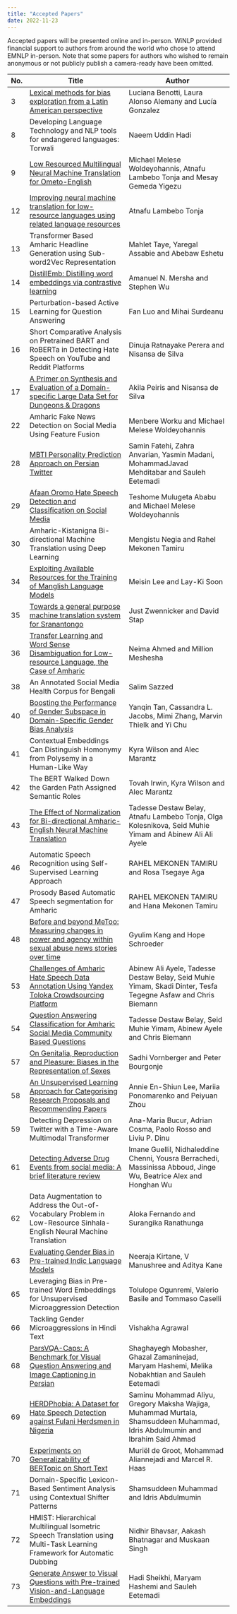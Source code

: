 ```yaml
---
title: "Accepted Papers"
date: 2022-11-23
---
```


Accepted papers will be presented online and in-person. WiNLP provided financial support to authors from around the world who chose to attend EMNLP in-person. Note that some papers for authors who wished to remain anonymous or not publicly publish a camera-ready have been omitted.

| **No.** | **Title** | **Author** |
| --- | --- | --- |
| 3 | [Lexical methods for bias exploration from a Latin American perspective](http://www.winlp.org/wp-content/uploads/2022/11/3_Paper.pdf "Lexical methods for bias exploration from a Latin American perspective") | Luciana Benotti, Laura Alonso Alemany and Lucía Gonzalez |
| 8 | Developing Language Technology and NLP tools for endangered languages: Torwali | Naeem Uddin Hadi  |
| 9 | [Low Resourced Multilingual Neural Machine Translation for Ometo-English](http://www.winlp.org/wp-content/uploads/2022/11/9_Paper.pdf "Low Resourced Multilingual Neural Machine Translation for Ometo-English") | Michael Melese Woldeyohannis, Atnafu Lambebo Tonja and Mesay Gemeda Yigezu |
| 12 | [Improving neural machine translation for low-resource languages using related language resources](http://www.winlp.org/wp-content/uploads/2022/11/12_Paper.pdf) | Atnafu Lambebo Tonja  |
| 13 | Transformer Based Amharic Headline Generation using Sub-word2Vec Representation | Mahlet Taye, Yaregal Assabie and Abebaw Eshetu |
| 14 | [DistillEmb: Distilling word embeddings via contrastive learning](http://www.winlp.org/wp-content/uploads/2022/11/14_Paper.pdf) | Amanuel N. Mersha and Stephen Wu  |
| 15 | Perturbation-based Active Learning for Question Answering | Fan Luo and Mihai Surdeanu  |
| 16 | Short Comparative Analysis on Pretrained BART and RoBERTa in Detecting Hate Speech on YouTube and Reddit Platforms | Dinuja Ratnayake Perera and Nisansa de Silva |
| 17 | [A Primer on Synthesis and Evaluation of a Domain-specific Large Data Set for Dungeons & Dragons](http://www.winlp.org/wp-content/uploads/2022/11/17_Paper.pdf) | Akila Peiris and Nisansa de Silva  |
| 22 | Amharic Fake News Detection on Social Media Using Feature Fusion | Menbere Worku and Michael Melese Woldeyohannis  |
| 28 | [MBTI Personality Prediction Approach on Persian Twitter](http://www.winlp.org/wp-content/uploads/2022/11/28_Paper.pdf) | Samin Fatehi, Zahra Anvarian, Yasmin Madani, MohammadJavad Mehditabar and Sauleh Eetemadi |
| 29 | [Afaan Oromo Hate Speech Detection and Classification on Social Media](http://www.winlp.org/wp-content/uploads/2022/11/29_Paper.pdf) | Teshome Mulugeta Ababu and Michael Melese Woldeyohannis    |
| 30 | Amharic-Kistanigna Bi-directional Machine Translation using Deep Learning | Mengistu Negia and Rahel Mekonen Tamiru |
| 34 | [Exploiting Available Resources for the Training of Manglish Language Models](http://www.winlp.org/wp-content/uploads/2022/11/34_Paper.pdf) | Meisin Lee and Lay-Ki Soon |
| 35 | [Towards a general purpose machine translation system for Sranantongo](http://www.winlp.org/wp-content/uploads/2022/11/35_Paper.pdf) | Just Zwennicker and David Stap |
| 36 | [Transfer Learning and Word Sense Disambiguation for Low-resource Language, the Case of Amharic](http://www.winlp.org/wp-content/uploads/2022/11/36_Paper.pdf) | Neima Ahmed and Million Meshesha |
| 38 | An Annotated Social Media Health Corpus for Bengali | Salim Sazzed |
| 40 | [Boosting the Performance of Gender Subspace in Domain-Specific Gender Bias Analysis](http://www.winlp.org/wp-content/uploads/2022/11/40_Paper.pdf) | Yanqin Tan, Cassandra L. Jacobs, Mimi Zhang, Marvin Thielk and Yi Chu |
| 41 | Contextual Embeddings Can Distinguish Homonymy from Polysemy in a Human-Like Way | Kyra Wilson and Alec Marantz |
| 42 | The BERT Walked Down the Garden Path Assigned Semantic Roles | Tovah Irwin, Kyra Wilson and Alec Marantz |
| 43 | [The Effect of Normalization for Bi-directional Amharic-English Neural Machine Translation](http://www.winlp.org/wp-content/uploads/2022/11/43_Paper.pdf) | Tadesse Destaw Belay, Atnafu Lambebo Tonja, Olga Kolesnikova, Seid Muhie Yimam and Abinew Ali Ali Ayele |
| 46 | Automatic Speech Recognition using Self-Supervised Learning Approach | RAHEL MEKONEN TAMIRU and Rosa Tsegaye Aga |
| 47 | Prosody Based Automatic Speech segmentation for Amharic | RAHEL MEKONEN TAMIRU and Hana Mekonen Tamiru |
| 48 | [Before and beyond MeToo: Measuring changes in power and agency within sexual abuse news stories over time](http://www.winlp.org/wp-content/uploads/2022/11/48_Paper.pdf) | Gyulim Kang and Hope Schroeder |
| 53 | [Challenges of Amharic Hate Speech Data Annotation Using Yandex Toloka Crowdsourcing Platform](http://www.winlp.org/wp-content/uploads/2022/11/53_Paper.pdf) | Abinew Ali Ayele, Tadesse Destaw Belay, Seid Muhie Yimam, Skadi Dinter, Tesfa Tegegne Asfaw and Chris Biemann |
| 54 | [Question Answering Classification for Amharic Social Media Community Based Questions](http://www.winlp.org/wp-content/uploads/2022/11/54_Paper.pdf) | Tadesse Destaw Belay, Seid Muhie Yimam, Abinew Ayele and Chris Biemann |
| 57 | [On Genitalia, Reproduction and Pleasure: Biases in the Representation of Sexes](http://www.winlp.org/wp-content/uploads/2022/11/57_Paper.pdf) | Sadhi Vornberger and Peter Bourgonje |
| 58 | [An Unsupervised Learning Approach for Categorising Research Proposals and Recommending Papers](http://www.winlp.org/wp-content/uploads/2022/11/58_Paper.pdf) | Annie En-Shiun Lee, Mariia Ponomarenko and Peiyuan Zhou |
| 59 | Detecting Depression on Twitter with a Time-Aware Multimodal Transformer | Ana-Maria Bucur, Adrian Cosma, Paolo Rosso and Liviu P. Dinu |
| 61 | [Detecting Adverse Drug Events from social media: A brief literature review](http://www.winlp.org/wp-content/uploads/2022/11/61_Paper.pdf) | Imane Guellil, Nidhaleddine Chenni, Yousra Berrachedi, Massinissa Abboud, Jinge Wu, Beatrice Alex and Honghan Wu |
| 62 | Data Augmentation to Address the Out-of-Vocabulary Problem in Low-Resource Sinhala-English Neural Machine Translation | Aloka Fernando and Surangika Ranathunga |
| 63 | [Evaluating Gender Bias in Pre-trained Indic Language Models](http://www.winlp.org/wp-content/uploads/2022/11/63_Paper.pdf) | Neeraja Kirtane, V Manushree and Aditya Kane |
| 65 | Leveraging Bias in Pre-trained Word Embeddings for Unsupervised Microaggression Detection | Tolulope Ogunremi, Valerio Basile and Tommaso Caselli |
| 66 | Tackling Gender Microaggressions in Hindi Text | Vishakha Agrawal |
| 68 | [ParsVQA-Caps: A Benchmark for Visual Question Answering and Image Captioning in Persian](http://www.winlp.org/wp-content/uploads/2022/11/68_Paper.pdf) | Shaghayegh Mobasher, Ghazal Zamaninejad, Maryam Hashemi, Melika Nobakhtian and Sauleh Eetemadi |
| 69 | [HERDPhobia: A Dataset for Hate Speech Detection against Fulani Herdsmen in Nigeria](http://www.winlp.org/wp-content/uploads/2022/11/69_Paper.pdf) | Saminu Mohammad Aliyu, Gregory Maksha Wajiga, Muhammad Murtala, Shamsuddeen Muhammad, Idris Abdulmumin and Ibrahim Said Ahmad |
| 70 | [Experiments on Generalizability of BERTopic on Short Text](http://www.winlp.org/wp-content/uploads/2022/11/70_Paper.pdf) | Muriël de Groot, Mohammad Aliannejadi and Marcel R. Haas |
| 71 | Domain-Specific Lexicon-Based Sentiment Analysis using Contextual Shifter Patterns | Shamsuddeen Muhammad and Idris Abdulmumin |
| 72 | HMIST: Hierarchical Multilingual Isometric Speech Translation using Multi-Task Learning Framework for Automatic Dubbing | Nidhir Bhavsar, Aakash Bhatnagar and Muskaan Singh |
| 73 | [Generate Answer to Visual Questions with Pre-trained Vision-and-Language Embeddings](http://www.winlp.org/wp-content/uploads/2022/11/73_Paper.pdf) | Hadi Sheikhi, Maryam Hashemi and Sauleh Eetemadi |
